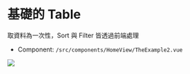 # 基礎的 Table

取資料為一次性，Sort 與 Filter 皆透過前端處理

* Component: `/src/components/HomeView/TheExample2.vue`

![](https://hackmd.io/\_uploads/ryE23wsc3.png)
